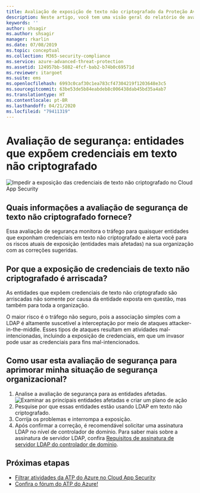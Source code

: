 ```yaml
---
title: Avaliação de exposição de texto não criptografado da Proteção Avançada contra Ameaças do Azure
description: Neste artigo, você tem uma visão geral do relatório de avaliação da situação de segurança de identidade da exposição de texto não criptografado da ATP do Azure.
keywords: ''
author: shsagir
ms.author: shsagir
manager: rkarlin
ms.date: 07/08/2019
ms.topic: conceptual
ms.collection: M365-security-compliance
ms.service: azure-advanced-threat-protection
ms.assetid: 124957bb-5882-4fcf-bab2-b74b0c69571d
ms.reviewer: itargoet
ms.suite: ems
ms.openlocfilehash: 6993c0caf30c1ea783cf47304219f1203648e3c5
ms.sourcegitcommit: 63be53de5b84eabdeb8c006438dab45bd35a4ab7
ms.translationtype: HT
ms.contentlocale: pt-BR
ms.lasthandoff: 04/21/2020
ms.locfileid: "79411319"
---
```

# <a name="security-assessment-entities-exposing-credentials-in-clear-text"></a>Avaliação de segurança: entidades que expõem credenciais em texto não criptografado 

![Impedir a exposição das credenciais de texto não criptografado no Cloud App Security](media/atp-cas-isp-clear-text-1.png)

## <a name="what-information-does-the-prevent-clear-text-security-assessment-provide"></a>Quais informações a avaliação de segurança de texto não criptografado fornece? 

Essa avaliação de segurança monitora o tráfego para quaisquer entidades que exponham credenciais em texto não criptografado e alerta você para os riscos atuais de exposição (entidades mais afetadas) na sua organização com as correções sugeridas. 

## <a name="why-is-clear-text-credential-exposure-risky"></a>Por que a exposição de credenciais de texto não criptografado é arriscada?  
As entidades que expõem credenciais de texto não criptografado são arriscadas não somente por causa da entidade exposta em questão, mas também para toda a organização.  

O maior risco é o tráfego não seguro, pois a associação simples com a LDAP é altamente suscetível a interceptação por meio de ataques attacker-in-the-middle. Esses tipos de ataques resultam em atividades mal-intencionadas, incluindo a exposição de credenciais, em que um invasor pode usar as credenciais para fins mal-intencionados. 

## <a name="how-do-i-use-this-security-assessment-to-improve-my-organizational-security-posture"></a>Como usar esta avaliação de segurança para aprimorar minha situação de segurança organizacional? 

1. Analise a avaliação de segurança para as entidades afetadas. 
    ![Examinar as principais entidades afetadas e criar um plano de ação](media/atp-cas-isp-clear-text-2.png)
1. Pesquise por que essas entidades estão usando LDAP em texto não criptografado. 
1. Corrija os problemas e interrompa a exposição. 
1. Após confirmar a correção, é recomendável solicitar uma assinatura LDAP no nível de controlador de domínio. Para saber mais sobre a assinatura de servidor LDAP, confira [Requisitos de assinatura de servidor LDAP do controlador de domínio](https://docs.microsoft.com/windows/security/threat-protection/security-policy-settings/domain-controller-ldap-server-signing-requirements). 
 

## <a name="next-steps"></a>Próximas etapas
- [Filtrar atividades da ATP do Azure no Cloud App Security](atp-activities-filtering-mcas.md)
- [Confira o fórum do ATP do Azure!](https://aka.ms/azureatpcommunity)
